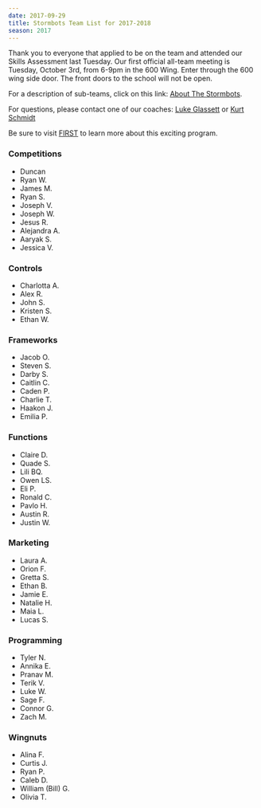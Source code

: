```yaml
---
date: 2017-09-29
title: Stormbots Team List for 2017-2018
season: 2017
---
```

Thank you to everyone that applied to be on the team and attended our Skills Assessment last Tuesday. Our first official all-team meeting is Tuesday, October 3rd, from 6-9pm in the 600 Wing. Enter through the 600 wing side door. The front doors to the school will not be open.

For a description of sub-teams, click on this link:  [About The Stormbots](/about).

For questions, please contact one of our coaches:
[Luke Glassett](mailto:lucas.glassett@vansd.org) or
[Kurt Schmidt](kurt.schmidt@vansd.org)

Be sure to visit <a href="http://www.firstinspires.org/" target="_blank">FIRST</a> to learn more about this exciting program.


### Competitions
- Duncan
- Ryan W.
- James M.
- Ryan S.
- Joseph V.
- Joseph W.
- Jesus R.
- Alejandra A.
- Aaryak S.
- Jessica V.

### Controls
- Charlotta A.
- Alex R.
- John S.
- Kristen S.
- Ethan W.

### Frameworks
- Jacob O.
- Steven S.
- Darby S.
- Caitlin C.
- Caden P.
- Charlie T.
- Haakon J.
- Emilia P.

### Functions
- Claire D.
- Quade S.
- Lili BQ.
- Owen LS.
- Eli P.
- Ronald C.
- Pavlo H.
- Austin R.
- Justin W.

### Marketing
- Laura A.
- Orion F.
- Gretta S.
- Ethan B.
- Jamie E.
- Natalie H.
- Maia L.
- Lucas S.

### Programming
- Tyler N.
- Annika E.
- Pranav M.
- Terik V.
- Luke W.
- Sage F.
- Connor G.
- Zach M.

### Wingnuts
- Alina F.
- Curtis J.
- Ryan P.
- Caleb D.
- William (Bill) G.
- Olivia T.
